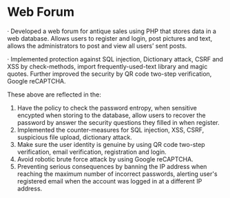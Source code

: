 # Web Forum

· Developed a web forum for antique sales using PHP that stores data in a web database. Allows users to register and login, post pictures and text, allows the administrators to post and view all users’ sent posts.

· Implemented protection against SQL injection, Dictionary attack, CSRF and XSS by check-methods, import frequently-used-text library and magic quotes. Further improved the security by QR code two-step verification, Google reCAPTCHA.

These above are reflected in the:

1. Have the policy to check the password entropy, when sensitive encypted when storing to the database, allow users to recover the password by answer the security questions they filled in when register.
2. Implemented the counter-measures for SQL injection, XSS, CSRF, suspicious file upload, dictionary attack.
3. Make sure the user identity is genuine by using QR code two-step verification, email verification, registration and login.
4. Avoid robotic brute force attack by using Google reCAPTCHA.
5. Preventing serious consequences by banning the IP address when reaching the maximum number of incorrect passwords, alerting user's registered email when the account was logged in at a different IP address.
   
